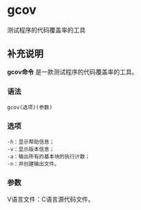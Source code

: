 gcov
===

测试程序的代码覆盖率的工具

## 补充说明

**gcov命令** 是一款测试程序的代码覆盖率的工具。

### 语法  

```
gcov(选项)(参数)
```

### 选项  

```
-h：显示帮助信息；
-v：显示版本信息；
-a：输出所有的基本块的执行计数；
-n：并创建输出文件。
```

### 参数  

V语言文件：C语言源代码文件。


<!-- Linux命令行搜索引擎：https://jaywcjlove.github.io/linux-command/ -->